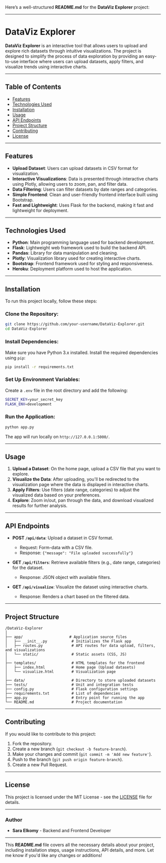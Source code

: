 Here’s a well-structured **README.md** for the **DataViz Explorer** project:

---

# DataViz Explorer

**DataViz Explorer** is an interactive tool that allows users to upload and explore rich datasets through intuitive visualizations. The project is designed to simplify the process of data exploration by providing an easy-to-use interface where users can upload datasets, apply filters, and visualize trends using interactive charts.

---

## Table of Contents
- [Features](#features)
- [Technologies Used](#technologies-used)
- [Installation](#installation)
- [Usage](#usage)
- [API Endpoints](#api-endpoints)
- [Project Structure](#project-structure)
- [Contributing](#contributing)
- [License](#license)

---

## Features

- **Upload Dataset**: Users can upload datasets in CSV format for visualization.
- **Interactive Visualizations**: Data is presented through interactive charts using Plotly, allowing users to zoom, pan, and filter data.
- **Data Filtering**: Users can filter datasets by date ranges and categories.
- **Simple Frontend**: Clean and user-friendly frontend interface built using Bootstrap.
- **Fast and Lightweight**: Uses Flask for the backend, making it fast and lightweight for deployment.

---

## Technologies Used

- **Python**: Main programming language used for backend development.
- **Flask**: Lightweight web framework used to build the backend API.
- **Pandas**: Library for data manipulation and cleaning.
- **Plotly**: Visualization library used for creating interactive charts.
- **Bootstrap**: Frontend framework used for styling and responsiveness.
- **Heroku**: Deployment platform used to host the application.

---

## Installation

To run this project locally, follow these steps:

### Clone the Repository:
```bash
git clone https://github.com/your-username/DataViz-Explorer.git
cd DataViz-Explorer
```

### Install Dependencies:
Make sure you have Python 3.x installed. Install the required dependencies using `pip`:
```bash
pip install -r requirements.txt
```

### Set Up Environment Variables:
Create a `.env` file in the root directory and add the following:
```bash
SECRET_KEY=your_secret_key
FLASK_ENV=development
```

### Run the Application:
```bash
python app.py
```

The app will run locally on `http://127.0.0.1:5000/`.

---

## Usage

1. **Upload a Dataset**: On the home page, upload a CSV file that you want to explore.
2. **Visualize the Data**: After uploading, you'll be redirected to the visualization page where the data is displayed in interactive charts.
3. **Apply Filters**: Use filters (date range, categories) to adjust the visualized data based on your preferences.
4. **Explore**: Zoom in/out, pan through the data, and download visualized results for further analysis.

---

## API Endpoints

- **POST `/api/data`**: Upload a dataset in CSV format.
  - Request: Form-data with a CSV file.
  - Response: `{"message": "File uploaded successfully"}`

- **GET `/api/filters`**: Retrieve available filters (e.g., date range, categories) for the dataset.
  - Response: JSON object with available filters.

- **GET `/api/visualize`**: Visualize the dataset using interactive charts.
  - Response: Renders a chart based on the filtered data.

---

## Project Structure

```
/DataViz-Explorer
│
├── app/                     # Application source files
│   ├── __init__.py           # Initializes the Flask app
│   ├── routes.py             # API routes for data upload, filters, and visualizations
│   └── static/               # Static assets (CSS, JS)
│
├── templates/                # HTML templates for the frontend
│   ├── index.html            # Home page (Upload datasets)
│   └── visualize.html        # Visualization page
│
├── data/                     # Directory to store uploaded datasets
├── tests/                    # Unit and integration tests
├── config.py                 # Flask configuration settings
├── requirements.txt          # List of dependencies
├── app.py                    # Entry point for running the app
└── README.md                 # Project documentation
```

---

## Contributing

If you would like to contribute to this project:

1. Fork the repository.
2. Create a new branch (`git checkout -b feature-branch`).
3. Make your changes and commit (`git commit -m 'Add new feature'`).
4. Push to the branch (`git push origin feature-branch`).
5. Create a new Pull Request.

---

## License

This project is licensed under the MIT License - see the [LICENSE](LICENSE) file for details.

---

### Author

- **Sara Elkomy** - Backend and Frontend Developer

---

This **README.md** file covers all the necessary details about your project, including installation steps, usage instructions, API details, and more. Let me know if you'd like any changes or additions!
